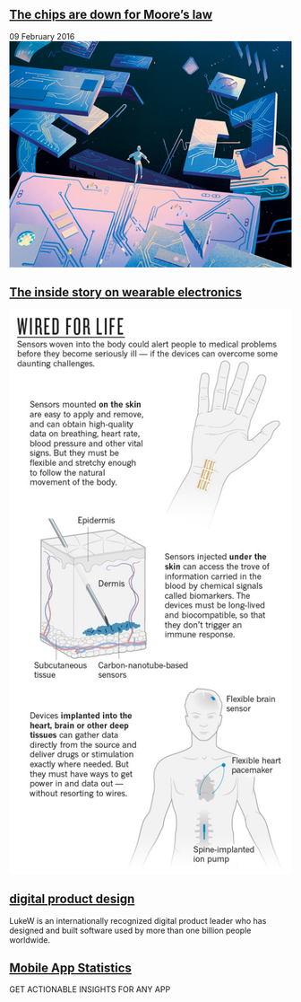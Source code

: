 ## [The chips are down for Moore’s law](http://www.nature.com/news/the-chips-are-down-for-moore-s-law-1.19338)
09 February 2016
![nature-cover-animation](/images/nature-cover-animation.gif)

## [The inside story on wearable electronics](http://www.nature.com/news/the-inside-story-on-wearable-electronics-1.18906)
![sensors-graphic-online](/images/sensors-graphic-online.jpg)

## [digital product design](http://www.lukew.com/ff/)
LukeW is an internationally recognized digital product leader who has designed and built software used by more than one billion people worldwide.

## [Mobile App Statistics](http://www.mobbo.com/)
GET ACTIONABLE INSIGHTS FOR ANY APP
